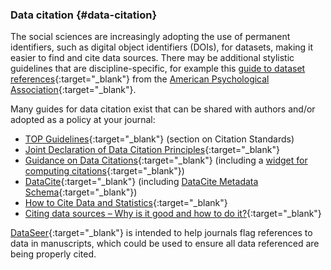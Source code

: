 ### Data citation {#data-citation}

The social sciences are increasingly adopting the use of permanent identifiers, such as digital object identifiers (DOIs), for datasets, making it easier to find and cite data sources. There may be additional stylistic guidelines that are discipline-specific, for example this [guide to dataset references](https://apastyle.apa.org/style-grammar-guidelines/references/examples/data-set-references){:target="_blank"} from the [American Psychological Association](https://apastyle.apa.org/){:target="_blank"}.

Many guides for data citation exist that can be shared with authors and/or adopted as a policy at your journal:

- [TOP Guidelines](https://www.cos.io/initiatives/top-guidelines){:target="_blank"} (section on Citation Standards)
- [Joint Declaration of Data Citation Principles](https://doi.org/10.25490/a97f-egyk){:target="_blank"}
- [Guidance on Data Citations](https://social-science-data-editors.github.io/guidance/addtl-data-citation-guidance.html#many-related-datasets){:target="_blank"} (including a [widget for computing citations](https://social-science-data-editors.github.io/guidance/addtl-data-citation-guidance.html#try-it-out){:target="_blank"})
- [DataCite](https://datacite.org/){:target="_blank"} (including [DataCite Metadata Schema](https://schema.datacite.org/){:target="_blank"})
- [How to Cite Data and Statistics](https://guides.nyu.edu/datasources/data-citation){:target="_blank"}
- [Citing data sources – Why is it good and how to do it?](https://library.cumc.columbia.edu/insight/citing-data-sources){:target="_blank"}

[DataSeer](https://dataseer.ai/){:target="_blank"} is intended to help journals flag references to data in manuscripts, which could be used to ensure all data referenced are being properly cited.

